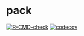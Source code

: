# pack
 <!-- badges: start -->
 [![R-CMD-check](https://github.com/lingxuko/pack/workflows/R-CMD-check/badge.svg)](https://github.com/lingxuko/pack/actions)
 [![codecov](https://codecov.io/gh/lingxuko/pack/branch/master/graph/badge.svg?token=qFk0ArG3mI)](https://codecov.io/gh/lingxuko/pack)
 <!-- badges: end -->
 
 
